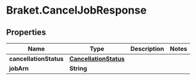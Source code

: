 # Braket.CancelJobResponse

## Properties

Name | Type | Description | Notes
------------ | ------------- | ------------- | -------------
**cancellationStatus** | [**CancellationStatus**](CancellationStatus.md) |  | 
**jobArn** | **String** |  | 


